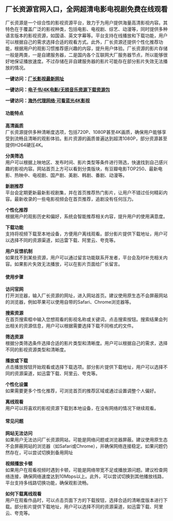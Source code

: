 <h2>厂长资源官网入口，全网超清电影电视剧免费在线观看</h2>
<p>厂长资源是一个综合性的影视资源平台，致力于为用户提供海量高清影视内容。其特色在于覆盖广泛的影视种类，包括电影、电视剧、综艺、动漫等，同时提供多种语言版本的影视资源，如国语、英文字幕等。平台支持在线播放和下载功能，用户可以根据自己的需求选择合适的观看方式。此外，厂长资源还提供个性化推荐功能，根据用户的观影习惯推荐感兴趣的内容，提升用户体验。厂长资源的影片存储一般是两类，一是自建服务器，二是国内各个互联网大厂服务器节点，所以能够很好地保证播放速度。不过存储在非自建服务器的影片可能存在部分影片失效无法播放的情况。</p>
<p><strong>一键访问：</strong><a href="https://czzy77.github.io/" target="_blank"><strong>厂长影视最新网址</strong></a></p>
<p><strong>一键访问：</strong><a href="https://wangpanziyuan.pages.dev/" target="_blank"><strong>电子书/4K电影/无损音乐资源下载资源包</strong></a></p>
<p><strong>一键访问：</strong><a href="http://ip.harmonylink.net/share/e82025" target="_blank"><strong>海外代理网络·可看蓝光4K影视</strong></a></p>
<h4><strong>功能特点</strong></h4>
<p><strong>高清画质</strong><br>厂长资源提供多种清晰度选项，包括720P、1080P甚至4K画质，确保用户能够享受到流畅且清晰的观影体验。影片资源的画质普遍达到超清1080P，部分资源甚至提供H264硬压4K。</p>
<p><strong>分类筛选</strong><br>用户可以根据上映地区、发布时间、影片类型等条件进行筛选，快速找到自己感兴趣的影视内容。网站首页上方可以看到分类版块，有豆瓣电影TOP250、最新电影、热映中、电视剧、国产剧、美剧、韩剧、番剧、动漫等。</p>
<p><strong>新剧推荐</strong><br>平台会定期更新最新影视剧集，并在首页推荐热门影片，让用户不错过任何精彩内容。最新收录的一些电影视频会在首页推荐，追剧没有任何压力。</p>
<p><strong>个性化推荐</strong><br>根据用户的观影历史和偏好，系统会智能推荐相关内容，提升用户的使用满意度。</p>
<p><strong>下载功能</strong><br>支持将视频下载至本地设备，方便用户离线观看。部分影片提供下载地址，用户可以选择不同的资源渠道，如迅雷下载、阿里云、夸克等。</p>
<p><strong>用户反馈机制</strong><br>如果找不到某些资源，用户可以通过留言功能联系开发者，平台会及时补充相关内容。如果影片失效无法播放，可以在影片页面给厂长留言。</p>
<h4><strong>使用步骤</strong></h4>
<p><strong>访问官网</strong><br>打开浏览器，输入厂长资源的网址，进入网站首页。建议使用原生态不会屏蔽网站的浏览器，例如苹果可以使用自带的Safari、Chrome浏览器等。</p>
<p><strong>搜索资源</strong><br>在首页搜索框中输入您想观看的影视名称或关键词，点击搜索按钮。搜索结果会列出相关的资源信息，用户可以根据需要选择下载不同格式的文件。</p>
<p><strong>筛选资源</strong><br>根据分类筛选条件选择合适的影片类型和清晰度。用户可以根据自己的需求，选择不同的影视资源类型和清晰度。</p>
<p><strong>播放或下载</strong><br>点击播放按钮开始观看或选择下载选项。部分影片提供下载地址，用户可以选择不同的资源渠道，如迅雷下载、阿里云、夸克等。</p>
<p><strong>个性化设置</strong><br>如果需要更多个性化推荐，可浏览首页的推荐区域或通过设置调整个人偏好。</p>
<p><strong>离线观看</strong><br>用户可以将喜欢的影视资源下载到本地设备，在没有网络的情况下继续观看。</p>
<h4><strong>常见问题</strong></h4>
<p><strong>网站无法访问</strong><br>如果用户无法访问厂长资源网站，可能是网络问题或浏览器屏蔽。建议使用原生态不会屏蔽网站的浏览器（如Safari或Chrome），并确保网络连接稳定。如果问题仍然存在，可以尝试切换到备用网址</p>
<p><strong>视频播放卡顿</strong><br>如果用户在观看视频时遇到卡顿，可能是网络带宽不足或播放源问题。建议检查网络连接，确保网络速度达到10Mbps以上。此外，可以尝试切换到其他播放线路，平台支持多线路切换功能，确保观影流畅。</p>
<p><strong>如何下载离线观看</strong><br>用户在观看作品时，可以点击页面下方的下载按钮，选择合适的清晰度版本进行下载。部分影片提供下载地址，用户可以选择不同的资源渠道，如迅雷下载、阿里云、夸克等。</p>
<h4>&nbsp;</h4>
